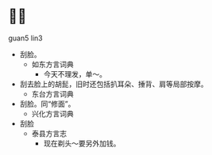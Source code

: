 # 𠈑脸
guan5 lin3
+ 刮脸。
  * 如东方言词典
    - 今天不理发，单～。
+ 刮去脸上的胡髭，旧时还包括扒耳朵、捶背、肩等局部按摩。
  * 东台方言词典
+ 刮脸。同“修面”。
  * 兴化方言词典
+ 刮脸
  * 泰县方言志
    - 现在剃头～要另外加钱。
